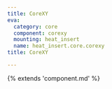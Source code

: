 ```yaml
---
title: CoreXY
eva:
  category: core
  component: corexy
  mounting: heat_insert
  name: heat_insert.core.corexy
title: CoreXY

---
```


{% extends 'component.md' %}
